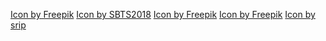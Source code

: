 <a href="https://www.freepik.com/search?format=search&last_filter=query&last_value=programming&query=programming&type=icon">Icon by Freepik</a>
<a href="https://www.freepik.com/search?format=search&last_filter=query&last_value=programming&query=programming&type=icon">Icon by SBTS2018</a>
<a href="https://www.freepik.com/search?format=search&last_filter=query&last_value=python&query=python&type=icon">Icon by Freepik</a>
<a href="https://www.freepik.com/search?format=search&last_filter=query&last_value=java&query=java&type=icon">Icon by Freepik</a>
<a href="https://www.freepik.com/search?format=search&last_filter=query&last_value=.net&query=.net&type=icon">Icon by srip</a>